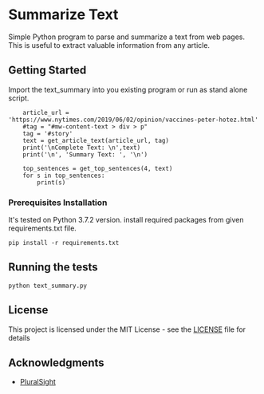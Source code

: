 # Summarize Text
Simple Python program to parse and summarize a text from web pages. This is useful to extract valuable information from any article.

## Getting Started

Import the text_summary into you existing program or run as stand alone script.

```
	article_url = 'https://www.nytimes.com/2019/06/02/opinion/vaccines-peter-hotez.html'
	#tag = "#mw-content-text > div > p"
	tag = '#story'
	text = get_article_text(article_url, tag)
	print('\nComplete Text: \n',text)
	print('\n', 'Summary Text: ', '\n')

	top_sentences = get_top_sentences(4, text)
	for s in top_sentences:
		print(s)
```

### Prerequisites Installation

It's tested on Python 3.7.2 version. install required packages from given requirements.txt file.
```
pip install -r requirements.txt

```

## Running the tests

```
python text_summary.py

```

## License

This project is licensed under the MIT License - see the [LICENSE](LICENSE) file for details

## Acknowledgments

* [PluralSight](https://www.pluralsight.com)